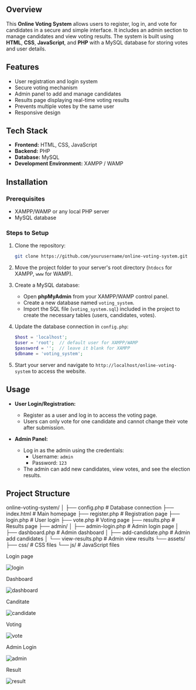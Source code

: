 ## Overview
This **Online Voting System** allows users to register, log in, and vote for candidates in a secure and simple interface. It includes an admin section to manage candidates and view voting results. The system is built using **HTML**, **CSS**, **JavaScript**, and **PHP** with a MySQL database for storing votes and user details.

## Features
- User registration and login system
- Secure voting mechanism
- Admin panel to add and manage candidates
- Results page displaying real-time voting results
- Prevents multiple votes by the same user
- Responsive design

## Tech Stack
- **Frontend:** HTML, CSS, JavaScript
- **Backend:** PHP
- **Database:** MySQL
- **Development Environment:** XAMPP / WAMP

## Installation
### Prerequisites
- XAMPP/WAMP or any local PHP server
- MySQL database

### Steps to Setup
1. Clone the repository:
    ```bash
    git clone https://github.com/yourusername/online-voting-system.git
    ```

2. Move the project folder to your server's root directory (`htdocs` for XAMPP, `www` for WAMP).

3. Create a MySQL database:
    - Open **phpMyAdmin** from your XAMPP/WAMP control panel.
    - Create a new database named `voting_system`.
    - Import the SQL file (`voting_system.sql`) included in the project to create the necessary tables (users, candidates, votes).

4. Update the database connection in `config.php`:
    ```php
    $host = 'localhost';
    $user = 'root';  // default user for XAMPP/WAMP
    $password = '';  // leave it blank for XAMPP
    $dbname = 'voting_system';
    ```

5. Start your server and navigate to `http://localhost/online-voting-system` to access the website.

## Usage
- **User Login/Registration:**
    - Register as a user and log in to access the voting page.
    - Users can only vote for one candidate and cannot change their vote after submission.

- **Admin Panel:**
    - Log in as the admin using the credentials:
        - Username: `admin`
        - Password: `123`
    - The admin can add new candidates, view votes, and see the election results.

## Project Structure
online-voting-system/ │ ├── config.php # Database connection ├── index.html # Main homepage ├── register.php # Registration page ├── login.php # User login ├── vote.php # Voting page ├── results.php # Results page ├── admin/ │ ├── admin-login.php # Admin login page │ ├── dashboard.php # Admin dashboard │ ├── add-candidate.php # Admin add candidates │ └── view-results.php # Admin view results └── assets/ ├── css/ # CSS files └── js/ # JavaScript files

Login page

![login](https://github.com/user-attachments/assets/6afd384b-7280-408e-94ee-ef56b56550d4)

Dashboard

![dashboard](https://github.com/user-attachments/assets/cd6dfa83-8332-484f-b479-db383f271b25)

Canditate

![candidate](https://github.com/user-attachments/assets/78220f7b-6c8b-4adf-b23e-03ad6f3332a8)

Voting

![vote](https://github.com/user-attachments/assets/4e1e7c4d-116b-4010-b4e2-59cdaf65b7b5)

Admin Login

![admin](https://github.com/user-attachments/assets/8e2a91a8-5ecc-480c-8e74-5d8535a8aee0)

Result

![result](https://github.com/user-attachments/assets/a58ca5eb-4937-4e94-818c-f466bf45cb2e)




